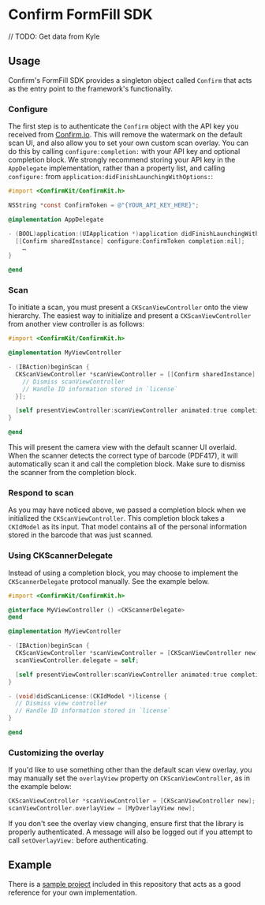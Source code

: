 # Confirm FormFill SDK

// TODO: Get data from Kyle

## Usage

Confirm's FormFill SDK provides a singleton object called `Confirm` that acts as the entry point to the framework's functionality.

### Configure

The first step is to authenticate the `Confirm` object with the API key you received from [Confirm.io](http://confirm.io/). This will remove the watermark on the default scan UI, and also allow you to set your own custom scan overlay. You can do this by calling `configure:completion:` with your API key and optional completion block. We strongly recommend storing your API key in the `AppDelegate` implementation, rather than a property list, and calling `configure:` from `application:didFinishLaunchingWithOptions:`:

```objective-c
#import <ConfirmKit/ConfirmKit.h>

NSString *const ConfirmToken = @"{YOUR_API_KEY_HERE}";

@implementation AppDelegate

- (BOOL)application:(UIApplication *)application didFinishLaunchingWithOptions:(NSDictionary *)launchOptions {
  [[Confirm sharedInstance] configure:ConfirmToken completion:nil];
    …
}

@end
```

### Scan

To initiate a scan, you must present a `CKScanViewController` onto the view hierarchy. The easiest way to initialize and present a `CKScanViewController` from another view controller is as follows:

```objective-c
#import <ConfirmKit/ConfirmKit.h>

@implementation MyViewController

- (IBAction)beginScan {
  CKScanViewController *scanViewController = [[Confirm sharedInstance] scanLicenseWithCompletion:^(CKIdModel *license) {
    // Dismiss scanViewController
    // Handle ID information stored in `license`
  }];

  [self presentViewController:scanViewController animated:true completion:nil];
}

@end
```

This will present the camera view with the default scanner UI overlaid. When the scanner detects the correct type of barcode (PDF417), it will automatically scan it and call the completion block. Make sure to dismiss the scanner from the completion block.

### Respond to scan

As you may have noticed above, we passed a completion block when we initialized the `CKScanViewController`. This completion block takes a `CKIdModel` as its input. That model contains all of the personal information stored in the barcode that was just scanned.

### Using CKScannerDelegate

Instead of using a completion block, you may choose to implement the `CKScannerDelegate` protocol manually. See the example below. 

```objective-c
#import <ConfirmKit/ConfirmKit.h>

@interface MyViewController () <CKScannerDelegate>
@end

@implementation MyViewController

- (IBAction)beginScan {
  CKScanViewController *scanViewController = [CKScanViewController new];
  scanViewController.delegate = self;

  [self presentViewController:scanViewController animated:true completion:nil];
}

- (void)didScanLicense:(CKIdModel *)license {
  // Dismiss view controller
  // Handle ID information stored in `license`
}

@end
```

### Customizing the overlay

If you'd like to use something other than the default scan view overlay, you may manually set the `overlayView` property on `CKScanViewController`, as in the example below:

```objective-c
CKScanViewController *scanViewController = [CKScanViewController new];
scanViewController.overlayView = [MyOverlayView new];
```

If you don't see the overlay view changing, ensure first that the library is properly authenticated. A message will also be logged out if you attempt to call `setOverlayView:` before authenticating.

## Example

There is a [sample project](https://github.com/confirm-io/ios-ageverify-demo/tree/master/ConfirmKitExample) included in this repository that acts as a good reference for your own implementation.
